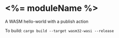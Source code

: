 # <%= moduleName %>

A WASM hello-world with a publish action

To build: `cargo build --target wasm32-wasi --release`
